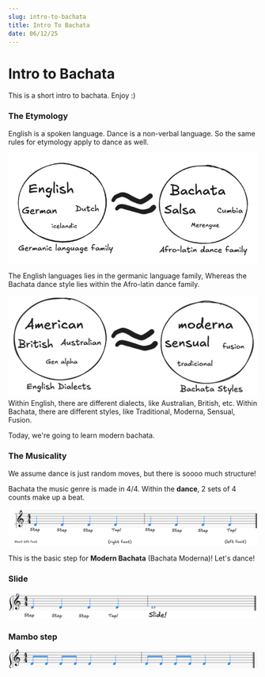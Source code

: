 ```yaml
---
slug: intro-to-bachata
title: Intro To Bachata
date: 06/12/25
---
```




# Intro to Bachata

This is a short intro to bachata. Enjoy :)
<!-- * Un baile - un minuto
* Etymology - 5 minutes
* Musicality  2 minutes
* The basic step - 30 minutes
* Demo - 2 minutes 30 seconds -->

<!-- I just showed you some bachata, but let's break down the art! -->

### The Etymology

English is a spoken language.
Dance is a non-verbal language.
So the same rules for etymology apply to dance as well.

![Dance families](../static/img/dance-families.png)

The English languages lies in the germanic language family,
Whereas the Bachata dance style lies within the Afro-latin dance family.

![Dance families](../static/img/languages.png)
Within English, there are different dialects, like Australian, British, etc.
Within Bachata, there are different styles, like Traditional, Moderna, Sensual, Fusion.

Today, we're going to learn modern bachata.

### The Musicality

We assume dance is just random moves, but there is soooo much structure!

Bachata the music genre is made in 4/4.
Within the **dance**, 2 sets of 4 counts make up a beat.

![Bachata music score](../static/img/bachata-music-score.png)

This is the basic step for **Modern Bachata** (Bachata Moderna)! Let's dance!


### Slide
![slide](../static/img/slide.png)

### Mambo step
![mambo](../static/img/mambo.png)